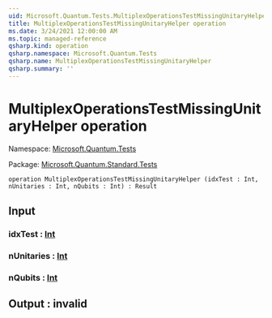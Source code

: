 ```yaml
---
uid: Microsoft.Quantum.Tests.MultiplexOperationsTestMissingUnitaryHelper
title: MultiplexOperationsTestMissingUnitaryHelper operation
ms.date: 3/24/2021 12:00:00 AM
ms.topic: managed-reference
qsharp.kind: operation
qsharp.namespace: Microsoft.Quantum.Tests
qsharp.name: MultiplexOperationsTestMissingUnitaryHelper
qsharp.summary: ''
---
```


# MultiplexOperationsTestMissingUnitaryHelper operation

Namespace: [Microsoft.Quantum.Tests](xref:Microsoft.Quantum.Tests)

Package: [Microsoft.Quantum.Standard.Tests](https://nuget.org/packages/Microsoft.Quantum.Standard.Tests)




```qsharp
operation MultiplexOperationsTestMissingUnitaryHelper (idxTest : Int, nUnitaries : Int, nQubits : Int) : Result
```


## Input

### idxTest : [Int](xref:microsoft.quantum.lang-ref.int)




### nUnitaries : [Int](xref:microsoft.quantum.lang-ref.int)




### nQubits : [Int](xref:microsoft.quantum.lang-ref.int)





## Output : __invalid<Result>__

